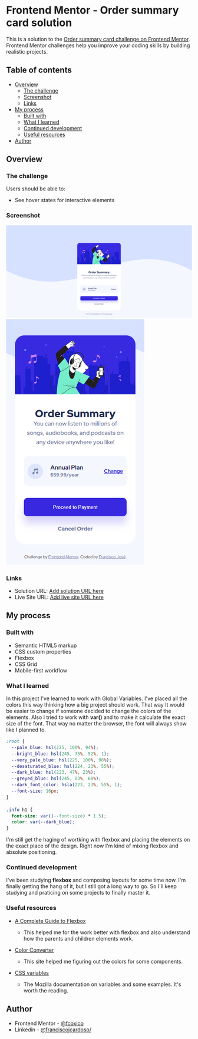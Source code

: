 # Frontend Mentor - Order summary card solution

This is a solution to the [Order summary card challenge on Frontend Mentor](https://www.frontendmentor.io/challenges/order-summary-component-QlPmajDUj). Frontend Mentor challenges help you improve your coding skills by building realistic projects. 

## Table of contents

- [Overview](#overview)
  - [The challenge](#the-challenge)
  - [Screenshot](#screenshot)
  - [Links](#links)
- [My process](#my-process)
  - [Built with](#built-with)
  - [What I learned](#what-i-learned)
  - [Continued development](#continued-development)
  - [Useful resources](#useful-resources)
- [Author](#author)


## Overview

### The challenge

Users should be able to:

- See hover states for interactive elements 

### Screenshot

![Desktop](screenshots/desktop.png)
![Mobile](screenshots/mobile.png)


### Links

- Solution URL: [Add solution URL here](https://your-solution-url.com)
- Live Site URL: [Add live site URL here](https://your-live-site-url.com)

## My process

### Built with

- Semantic HTML5 markup
- CSS custom properties
- Flexbox
- CSS Grid
- Mobile-first workflow

### What I learned

In this project I've learned to work with Global Variables. I've placed all the colors this way thinking how a big project should work. That way It would be easier to change if someone decided to change the colors of the elements. Also I tried to work with **var()** and to make it calculate the exact size of the font. That way no matter the browser, the font will always show like I planned to.

```css
:root {
  --pale_blue: hsl(225, 100%, 94%);
  --bright_blue: hsl(245, 75%, 52%, 1);
  --very_pale_blue: hsl(225, 100%, 98%);
  --desaturated_blue: hsl(224, 23%, 55%);
  --dark_blue: hsl(223, 47%, 23%);
  --greyed_blue: hsl(245, 83%, 68%);
  --dark_font_color: hsla(223, 23%, 55%, 1);
  --font-size: 16px;
}

.info h1 {
  font-size: var((--font-size) * 1.5);
  color: var(--dark_blue);
}

```
I'm still get the haging of wortking with flexbox and placing the elements on the exact place of the design. Right now I'm kind of mixing flexbox and absolute positioning.



### Continued development

I've been studying **flexbox** and composing layouts for some time now. I'm finally getting the hang of it, but I still got a long way to go. So I'll keep studying and praticing on some projects to finally master it. 


### Useful resources

- [A Complete Guide to Flexbox
](https://css-tricks.com/snippets/css/a-guide-to-flexbox/) 
  - This helped me for the work better with flexbox and also understand how the parents and children elements work.

- [Color Converter
](https://www.w3schools.com/colors/colors_converter.asp) 
  - This site helped me figuring out the colors for some components. 


- [CSS variables](https://developer.mozilla.org/en-US/docs/Web/CSS/--*) 
  - The Mozilla documentation on variables and some examples. It's worth the reading.

## Author

- Frontend Mentor - [@fcoxico](https://www.frontendmentor.io/profile/fcoxico)
- Linkedin - [@franciscojcardoso/](https://www.linkedin.com/in/franciscojcardoso)